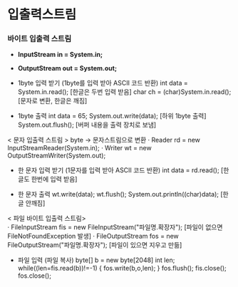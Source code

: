  # 입출력스트림 
 
 ### 바이트 입출력 스트림 
 - **InputStream in = System.in;**
 - **OutputStream out = System.out;**

 - 1byte 입력 받기 (1byte를 입력 받아 ASCII 코드 반환)
    int data = System.in.read();		[한글은 두번 입력 받음] 
	  char ch = (char)System.in.read(); [문자로 변환, 한글은 깨짐] 

 - 1byte 출력 
	int data = 65;
    System.out.write(data); [하위 1byte 출력] 
    System.out.flush();     [버퍼 내용을 출력 장치로 보냄] 
	
	
 < 문자 입출력 스트림 > byte → 문자스트림으로 변환 
 · Reader rd =  new InputStreamReader(System.in);
 · Writer wt = new OutputStreamWriter(System.out);
 
 - 한 문자 입력 받기 (1문자를 입력 받아 ASCII 코드 반환)
	int data = rd.read(); [한글도 한번에 입력 받음]
	
 - 한 문자 출력 
	wt.write(data);
	wt.flush();
	  System.out.println((char)data);  [한글 안깨짐] 
	  
	  
 < 파일 바이트 입출력 스트림>	  
 · FileInputStream fis = new FileInputStream("파일명.확장자");  [파일이 없으면 FileNotFoundException 발생]
 · FileOutputStream fos = new FileOutputStream("파일명.확장자"); [파일이 있으면 지우고 만듦] 
 
 - 파일 입력 (파일 복사) 
	byte[] b = new byte[2048]
	int len;
	while((len=fis.read(b))!=-1) { 
		fos.write(b,o,len);
	}
	fos.flush();
	fis.close();
	fos.close(); 
	  
